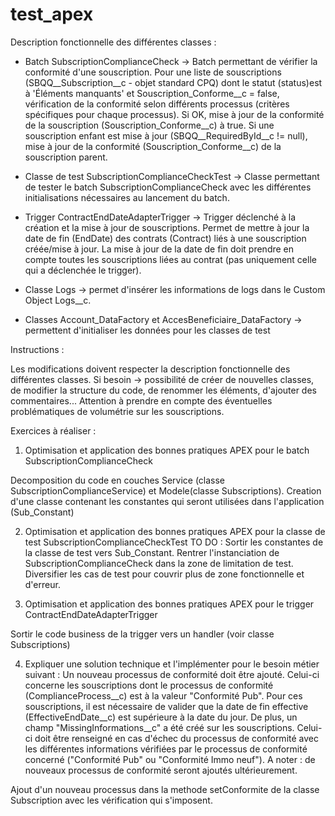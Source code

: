 # test_apex

Description fonctionnelle des différentes classes :

- Batch SubscriptionComplianceCheck -> Batch permettant de vérifier la conformité d'une souscription. Pour une liste de souscriptions (SBQQ__Subscription__c - objet standard CPQ) dont le statut (status)est à 'Éléments manquants' et Souscription_Conforme__c = false, 
vérification de la conformité selon différents processus (critères spécifiques pour chaque processus). 
Si OK, mise à jour de la conformité de la souscription (Souscription_Conforme__c) à true. Si une souscription enfant est mise à jour (SBQQ__RequiredById__c != null),
mise à jour de la conformité (Souscription_Conforme__c) de la souscription parent.

- Classe de test SubscriptionComplianceCheckTest -> Classe permettant de tester le batch SubscriptionComplianceCheck avec les différentes initialisations nécessaires au lancement du batch.

- Trigger ContractEndDateAdapterTrigger -> Trigger déclenché à la création et la mise à jour de souscriptions. Permet de mettre à jour la date de fin (EndDate) des contrats (Contract)
liés à une souscription créée/mise à jour. 
La mise à jour de la date de fin doit prendre en compte toutes les souscriptions liées au contrat (pas uniquement celle qui a déclenchée le trigger).

- Classe Logs -> permet d'insérer les informations de logs dans le Custom Object Logs__c.

- Classes Account_DataFactory et AccesBeneficiaire_DataFactory -> permettent d'initialiser les données pour les classes de test
 


Instructions : 

Les modifications doivent respecter la description fonctionnelle des différentes classes.
Si besoin -> possibilité de créer de nouvelles classes, de modifier la structure du code, de renommer les éléments, d'ajouter des commentaires... 
Attention à prendre en compte des éventuelles problématiques de volumétrie sur les souscriptions.



Exercices à réaliser : 

1. Optimisation et application des bonnes pratiques APEX pour le batch SubscriptionComplianceCheck

Decomposition du code en couches Service (classe SubscriptionComplianceService) et Modele(classe Subscriptions).
Creation d'une classe contenant les constantes qui seront utilisées dans l'application (Sub_Constant)

2. Optimisation et application des bonnes pratiques APEX pour la classe de test SubscriptionComplianceCheckTest
TO DO : 
Sortir les constantes de la classe de test vers Sub_Constant. 
Rentrer l'instanciation de SubscriptionComplianceCheck dans la zone de limitation de test.
Diversifier les cas de test pour couvrir plus de zone fonctionnelle et d'erreur.

3. Optimisation et application des bonnes pratiques APEX pour le trigger ContractEndDateAdapterTrigger

Sortir le code business de la trigger vers un handler (voir classe Subscriptions)

4. Expliquer une solution technique et l'implémenter pour le besoin métier suivant : Un nouveau processus de conformité doit être ajouté. Celui-ci concerne les souscriptions dont le processus de conformité (ComplianceProcess__c) est à 
la valeur "Conformité Pub". Pour ces souscriptions, il est nécessaire de valider que la date de fin effective (EffectiveEndDate__c) est supérieure à la date du jour. 
De plus, un champ "MissingInformations__c" a été créé sur les souscriptions. Celui-ci doit être renseigné en cas d'échec du processus de conformité avec les différentes informations vérifiées par le processus de conformité concerné ("Conformité Pub" ou "Conformité Immo neuf"). 
A noter : de nouveaux processus de conformité seront ajoutés ultérieurement.


Ajout d'un nouveau processus dans la methode setConformite de la classe Subscription avec les vérification qui s'imposent.

